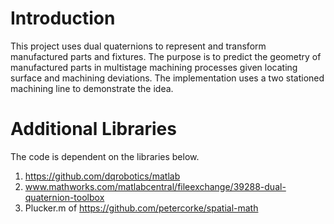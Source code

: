 # Introduction 
This project uses dual quaternions to represent and transform manufactured parts and fixtures. The purpose is to predict the geometry of manufactured parts in multistage machining processes given locating surface and machining deviations. The implementation uses a two stationed machining line to demonstrate the idea.  

# Additional Libraries
The code is dependent on the libraries below.

1.	https://github.com/dqrobotics/matlab
2.	www.mathworks.com/matlabcentral/fileexchange/39288-dual-quaternion-toolbox
3.	Plucker.m of https://github.com/petercorke/spatial-math
